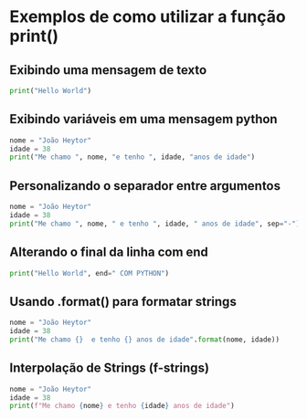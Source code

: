 # Exemplos de como utilizar a função print()

## Exibindo uma mensagem de texto
```python
print("Hello World")
```

## Exibindo variáveis em uma mensagem python
```python
nome = "João Heytor"
idade = 38
print("Me chamo ", nome, "e tenho ", idade, "anos de idade")
```

## Personalizando o separador entre argumentos
```python
nome = "João Heytor"
idade = 38
print("Me chamo ", nome, " e tenho ", idade, " anos de idade", sep="-")
```

## Alterando o final da linha com end
```python
print("Hello World", end=" COM PYTHON")
```

## Usando .format() para formatar strings
```python
nome = "João Heytor"
idade = 38
print("Me chamo {}  e tenho {} anos de idade".format(nome, idade))
```

## Interpolação de Strings (f-strings)
```python
nome = "João Heytor"
idade = 38
print(f"Me chamo {nome} e tenho {idade} anos de idade")
```

